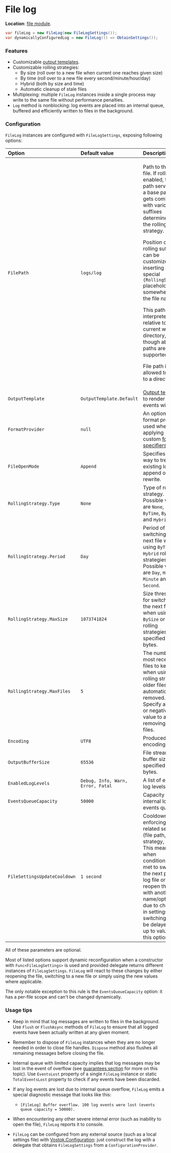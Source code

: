 # File log

**Location**: [file module](../modules/file.md).

```csharp
var fileLog = new FileLog(new FileLogSettings());
var dynamicallyConfiguredLog = new FileLog(() => ObtainSettings());
```



### Features

* Customizable [output templates](../concepts/formatting/output-templates.md).
* Customizable rolling strategies:
  * By size \(roll over to a new file when current one reaches given size\)
  * By time \(roll over to a new file every second/minute/hour/day\)
  * Hybrid \(both by size and time\)
  * Automatic cleanup of stale files
* Multiplexing: multiple `FileLog` instances inside a single process may write to the same file without performance penalties.
* `Log` method is nonblocking: log events are placed into an internal queue, buffered and efficiently written to files in the background.



### Configuration

`FileLog` instances are configured with `FileLogSettings`, exposing following options:

<table>
  <thead>
    <tr>
      <th style="text-align:left">Option</th>
      <th style="text-align:left">Default value</th>
      <th style="text-align:left">Description</th>
    </tr>
  </thead>
  <tbody>
    <tr>
      <td style="text-align:left"><code>FilePath</code>
      </td>
      <td style="text-align:left"><code>logs/log</code>
      </td>
      <td style="text-align:left">
        <p>Path to the log file. If rolling is enabled, this path serves as a base
          path and gets combined with various suffixes determined by the rolling
          strategy.</p>
        <p></p>
        <p>Position of the rolling suffix can be customized by inserting a special <code>{RollingSuffix}</code> placeholder
          somewhere in the file name.</p>
        <p></p>
        <p>This path is interpreted as relative to current working directory, though
          absolute paths are supported too.</p>
        <p></p>
        <p>File path is not allowed to point to a directory.</p>
      </td>
    </tr>
    <tr>
      <td style="text-align:left"><code>OutputTemplate</code>
      </td>
      <td style="text-align:left"><code>OutputTemplate.Default</code>
      </td>
      <td style="text-align:left"><a href="../concepts/formatting/output-templates.md">Output template</a> to
        render log events with.</td>
    </tr>
    <tr>
      <td style="text-align:left"><code>FormatProvider</code>
      </td>
      <td style="text-align:left"><code>null</code>
      </td>
      <td style="text-align:left">An optional format provider used when applying custom <a href="../concepts/formatting/format-specifiers.md">format specifiers</a>.</td>
    </tr>
    <tr>
      <td style="text-align:left"><code>FileOpenMode</code>
      </td>
      <td style="text-align:left"><code>Append</code>
      </td>
      <td style="text-align:left">Specifies the way to treat an existing log file: append or rewrite.</td>
    </tr>
    <tr>
      <td style="text-align:left"><code>RollingStrategy.Type</code>
      </td>
      <td style="text-align:left"><code>None</code>
      </td>
      <td style="text-align:left">Type of rolling strategy. Possible values are <code>None</code>, <code>ByTime</code>, <code>BySize</code> and <code>Hybrid</code>.</td>
    </tr>
    <tr>
      <td style="text-align:left"><code>RollingStrategy.Period</code>
      </td>
      <td style="text-align:left"><code>Day</code>
      </td>
      <td style="text-align:left">Period of switching to the next file when using <code>ByTime</code> or <code>Hybrid</code> rolling
        strategies. Possible values are <code>Day</code>, <code>Hour</code>, <code>Minute</code> and <code>Second</code>.</td>
    </tr>
    <tr>
      <td style="text-align:left"><code>RollingStrategy.MaxSize</code>
      </td>
      <td style="text-align:left"><code>1073741824</code>
      </td>
      <td style="text-align:left">Size threshold for switching to the next file when using <code>BySize</code> or <code>Hybrid</code> rolling
        strategies, specified in bytes.</td>
    </tr>
    <tr>
      <td style="text-align:left"><code>RollingStrategy.MaxFiles</code>
      </td>
      <td style="text-align:left"><code>5</code>
      </td>
      <td style="text-align:left">The number of most recent files to keep when using a rolling strategy:
        older files are automatically removed. Specify a zero or negative value
        to avoid removing old files.</td>
    </tr>
    <tr>
      <td style="text-align:left"><code>Encoding</code>
      </td>
      <td style="text-align:left"><code>UTF8</code>
      </td>
      <td style="text-align:left">Produced file&apos;s encoding.</td>
    </tr>
    <tr>
      <td style="text-align:left"><code>OutputBufferSize</code>
      </td>
      <td style="text-align:left"><code>65536</code>
      </td>
      <td style="text-align:left">File stream buffer size, specified in bytes.</td>
    </tr>
    <tr>
      <td style="text-align:left"><code>EnabledLogLevels</code>
      </td>
      <td style="text-align:left"><code>Debug, Info, Warn, Error, Fatal</code>
      </td>
      <td style="text-align:left">A list of enabled log levels.</td>
    </tr>
    <tr>
      <td style="text-align:left"><code>EventsQueueCapacity</code>
      </td>
      <td style="text-align:left"><code>50000</code>
      </td>
      <td style="text-align:left">Capacity of the internal log events queue.</td>
    </tr>
    <tr>
      <td style="text-align:left"><code>FileSettingsUpdateCooldown</code>
      </td>
      <td style="text-align:left"><code>1 second</code>
      </td>
      <td style="text-align:left">Cooldown for enforcing file-related settings (file path, rolling strategy,
        etc). This means that when conditions are met to switch to the next part
        of log file or reopen the file with another name/options due to change
        in settings, the switching may be delayed for up to value of this option.</td>
    </tr>
  </tbody>
</table>All of these parameters are optional.

Most of listed options support dynamic reconfiguration when a constructor with `Func<FileLogSettings>` is used and provided delegate returns different instances of `FileLogSettings`. `FileLog` will react to these changes by either reopening the file, switching to a new file or simply using the new values where applicable.

The only notable exception to this rule is the `EventsQueueCapacity` option: it has a per-file scope and can't be changed dynamically.



### Usage tips

* Keep in mind that log messages are written to files in the background. Use `Flush` or `FlushAsync` methods of `FileLog` to ensure that all logged events have been actually written at any given moment.

* Remember to dispose of `FileLog` instances when they are no longer needed in order to close file handles. `Dispose` method also flushes all remaining messages before closing the file.

* Internal queue with limited capacity implies that log messages may be lost in the event of overflow \(see [guarantees section](../guarantees.md) for more on this topic\). Use `EventsLost` property of a single `FileLog` instance or static `TotalEventsLost` property to check if any events have been discarded.

* If any log events are lost due to internal queue overflow, `FileLog` emits a special diagnostic message that looks like this:
  * ```text
    [FileLog] Buffer overflow. 100 log events were lost (events queue capacity = 50000).
    ```
* When encountering any other severe internal error \(such as inability to open the file\), `FileLog` reports it to console.

* `FileLog` can be configured from any external source \(such as a local settings file\) with [Vostok.Configuration](https://vostok.gitbook.io/configuration/): just construct the log with a delegate that obtains `FileLogSettings` from a `ConfigurationProvider`.

